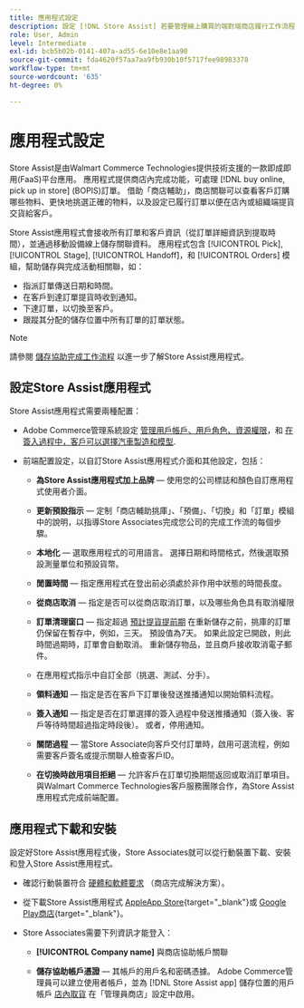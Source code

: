 ```yaml
---
title: 應用程式設定
description: 設定 [!DNL Store Assist] 若要管理線上購買的端對端商店履行工作流程和流程，請依商店訂單提貨。
role: User, Admin
level: Intermediate
exl-id: bcb5b02b-0141-407a-ad55-6e10e8e1aa90
source-git-commit: fda4620f57aa7aa9fb930b10f5717fee98983378
workflow-type: tm+mt
source-wordcount: '635'
ht-degree: 0%

---
```


# 應用程式設定

Store Assist是由Walmart Commerce Technologies提供技術支援的一款即成即用(FaaS)平台應用。 應用程式提供商店內完成功能，可處理 [!DNL buy online, pick up in store] (BOPIS)訂單。 借助「商店輔助」，商店關聯可以查看客戶訂購哪些物料、更快地挑選正確的物料，以及設定已履行訂單以便在店內或組織端提貨交貨給客戶。

Store Assist應用程式會接收所有訂單和客戶資訊（從訂單詳細資訊到提取時間），並通過移動設備線上儲存關聯資料。 應用程式包含 [!UICONTROL Pick], [!UICONTROL Stage], [!UICONTROL Handoff]，和 [!UICONTROL Orders] 模組，幫助儲存與完成活動相關聯，如：

- 指派訂單傳送日期和時間。
- 在客戶到達訂單提貨時收到通知。
- 下達訂單，以切換至客戶。
- 跟蹤其分配的儲存位置中所有訂單的訂單狀態。

>[!NOTE]
>
>請參閱 [儲存協助完成工作流程](store-assist-modules.md) 以進一步了解Store Assist應用程式。

## 設定Store Assist應用程式

Store Assist應用程式需要兩種配置：

- Adobe Commerce管理系統設定 [管理用戶帳戶、用戶角色、資源權限](user-setup.md)，和 [在簽入過程中，客戶可以選擇汽車製造和模型](check-in-experience-setup.md).

- 前端配置設定，以自訂Store Assist應用程式介面和其他設定，包括：

   - **為Store Assist應用程式加上品牌** — 使用您的公司標誌和顏色自訂應用程式使用者介面。

   - **更新預設指示** — 定制「商店輔助挑庫」、「預備」、「切換」和「訂單」模組中的說明，以指導Store Associates完成您公司的完成工作流的每個步驟。

   - **本地化** — 選取應用程式的可用語言。 選擇日期和時間格式，然後選取預設測量單位和預設貨幣。

   - **閒置時間** — 指定應用程式在登出前必須處於非作用中狀態的時間長度。

   - **從商店取消** — 指定是否可以從商店取消訂單，以及哪些角色具有取消權限

   - **訂單清理窗口** — 指定超過 [預計提貨提前期](enable-general.md#delivery-method-title-configuration) 在重新儲存之前，挑庫的訂單仍保留在暫存中，例如，三天。 預設值為7天。 如果此設定已開啟，則此時間過期時，訂單會自動取消。 重新儲存物品，並且商戶接收取消電子郵件。

   - 在應用程式指示中自訂全部（挑選、測試、分手）。

   - **領料通知** — 指定是否在客戶下訂單後發送推播通知以開始領料流程。

   - **簽入通知** — 指定是否在訂單選擇的簽入過程中發送推播通知（簽入後、客戶等待時間超過指定時段後）。 或者，停用通知。

   - **關閉過程** — 當Store Associate向客戶交付訂單時，啟用可選流程，例如需要客戶簽名或提示關聯人檢查客戶ID。

   - **在切換時啟用項目拒絕** — 允許客戶在訂單切換期間返回或取消訂單項目。
   與Walmart Commerce Technologies客戶服務團隊合作，為Store Assist應用程式完成前端配置。

## 應用程式下載和安裝

設定好Store Assist應用程式後，Store Associates就可以從行動裝置下載、安裝和登入Store Assist應用程式。

- 確認行動裝置符合 [硬體和軟體要求](solution-requirements.md#store-assist-app-requirements) （商店完成解決方案）。

- 從下載Store Assist應用程式 [AppleApp Store](https://apps.apple.com/us/app/store-assist-by-walmart/id1609281539){target=&quot;_blank&quot;}或 [Google Play商店](https://play.google.com/store/apps/details?id=com.walmart.faas.storeassist){target=&quot;_blank&quot;}。

- Store Associates需要下列資訊才能登入：

   - **[!UICONTROL Company name]** 與商店協助帳戶關聯

   - **儲存協助帳戶憑證** — 其帳戶的用戶名和密碼憑據。
   Adobe Commerce管理員可以建立使用者帳戶，並為 [!DNL Store Assist app] 儲存位置的用戶帳戶 [店內取貨](merchant-store-configuration.md#pickup-location-configuration) 在「管理員商店」設定中啟用。
